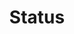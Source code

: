 ---
layout: pattern.njk
tags: 
    - lean_it
    - lean_components_it
    - page
key: status-lean_it
title: Status
parent: components-lean_it
image: lean/overview/status.webp
keywords: status, valid, invalid, warning
order: 250
availablelanguages: 
    - de
    - en
---